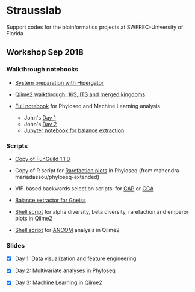 # Strausslab
Support codes for the bioinformatics projects at SWFREC-University of Florida

## Workshop Sep 2018
### Walkthrough notebooks
* [System preparation with Hipergator](https://andreanuzzo.github.io/Strausslab/Preparation.nb.html)

* [Qiime2 walkthrough: 16S, ITS and merged kingdoms](https://andreanuzzo.github.io/Strausslab/Qiime2_walkthrough.nb.html)

* [Full notebook](https://andreanuzzo.github.io/Strausslab/Workshop.nb.html) for Phyloseq and Machine Learning analysis
  * John's [Day 1](https://andreanuzzo.github.io/Strausslab/Day1.nb.html)
  * John's [Day 2](https://andreanuzzo.github.io/Strausslab/Day2.nb.html)
  * [Jupyter notebook for balance extraction](https://nbviewer.jupyter.org/urls/andreanuzzo.github.io/Strausslab/Gneiss_elab.ipynb)


### Scripts
* [Copy of FunGuild 1.1.0](https://andreanuzzo.github.io/Strausslab/Funguild.py)

* Copy of R script for [Rarefaction plots](https://andreanuzzo.github.io/Strausslab/richness.R) in Phyloseq (from mahendra-mariadassou/phyloseq-extended)

* VIF-based backwards selection scripts: for [CAP](https://andreanuzzo.github.io/Strausslab/vif.cap.bw_sel.R) or [CCA](https://andreanuzzo.github.io/Strausslab/vif.cca.bw_sel.R)

* [Balance extractor for Gneiss](https://andreanuzzo.github.io/Strausslab/Balance_extractor.py)

* [Shell script](https://andreanuzzo.github.io/Strausslab/Q2_diversity.sh) for alpha diversity, beta diversity, rarefaction and emperor plots in Qiime2 

* [Shell script](https://andreanuzzo.github.io/Strausslab/Q2_ANCOM.sh) for [ANCOM](https://www.ncbi.nlm.nih.gov/pubmed/26028277) analysis in Qiime2

### Slides
- [x] [Day 1:](https://andreanuzzo.github.io/Strausslab/Workshop_day1.pdf) Data visualization and feature engineering

- [x] [Day 2:](https://andreanuzzo.github.io/Strausslab/Workshop_day2.pdf) Multivariate analyses in Phyloseq

- [x] [Day 3:](https://andreanuzzo.github.io/Strausslab/Workshop_day3.pdf) Machine Learning in Qiime2
